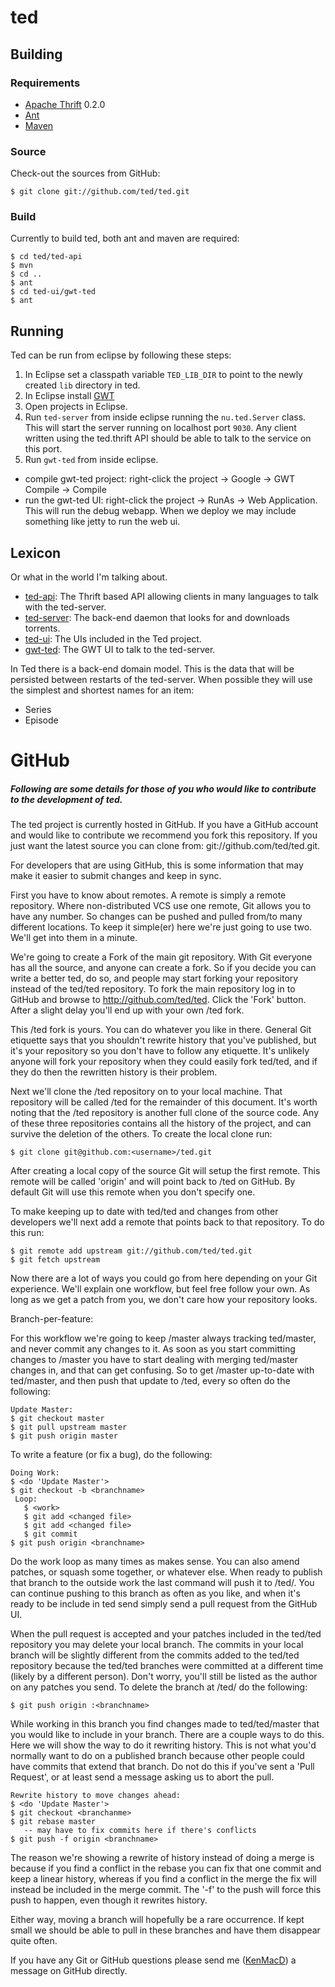 ted
===

## Building ####################################################################

### Requirements ###############################################################
 * [Apache Thrift](http://incubator.apache.org/thrift/) 0.2.0
 * [Ant](http://ant.apache.org/)
 * [Maven](http://maven.apache.org/)

### Source #####################################################################
Check-out the sources from GitHub:

    $ git clone git://github.com/ted/ted.git

### Build ######################################################################
Currently to build ted, both ant and maven are required:

    $ cd ted/ted-api
    $ mvn
    $ cd ..
    $ ant
    $ cd ted-ui/gwt-ted
    $ ant

## Running #####################################################################
Ted can be run from eclipse by following these steps:

 1. In Eclipse set a classpath variable `TED_LIB_DIR` to point to the newly
 created `lib` directory in ted.
 2. In Eclipse install [GWT](https://code.google.com/webtoolkit/usingeclipse.html)
 3. Open projects in Eclipse.
 4. Run `ted-server` from inside eclipse running the `nu.ted.Server` class.
This will start the server running on localhost port `9030`. Any client written
using the ted.thrift API should be able to talk to the service on this port.
 5. Run `gwt-ted` from inside eclipse.
   * compile gwt-ted project: right-click the project -> Google -> GWT Compile
   -> Compile
   * run the gwt-ted UI: right-click the project -> RunAs -> Web Application.
   This will run the debug webapp. When we deploy we may include something like
   jetty to run the web ui.

## Lexicon #####################################################################

Or what in the world I'm talking about.

 * [ted-api](http://github.com/ted/ted/tree/master/ted-api): The Thrift based
 API allowing clients in many languages to talk with the ted-server.
 * [ted-server](http://github.com/ted/ted/tree/master/ted-server): The back-end
 daemon that looks for and downloads torrents.
 * [ted-ui](http://github.com/ted/ted/tree/master/ted-ui): The UIs included in
 the Ted project.
 * [gwt-ted](http://github.com/ted/ted/tree/master/ted-ui/gwt-ted): The GWT UI
 to talk to the ted-server.

In Ted there is a back-end domain model. This is the data that will be
persisted between restarts of the ted-server. When possible they will
use the simplest and shortest names for an item:

 * Series
 * Episode

GitHub
=====

##### Following are some details for those of you who would like to contribute to the development of ted.
The ted project is currently hosted in GitHub. If you have a GitHub account and
would like to contribute we recommend you fork this repository. If you just want
the latest source you can clone from: git://github.com/ted/ted.git.

For developers that are using GitHub, this is some information that may make it
easier to submit changes and keep in sync.

First you have to know about remotes. A remote is simply a remote repository.
Where non-distributed VCS use one remote, Git allows you to have any number. So
changes can be pushed and pulled from/to many different locations. To keep it
simple(er) here we're just going to use two. We'll get into them in a minute.

We're going to create a Fork of the main git repository. With Git everyone has
all the source, and anyone can create a fork. So if you decide you can write a
better ted, do so, and people may start forking your repository instead of the
ted/ted repository. To fork the main repository log in to GitHub and browse to
http://github.com/ted/ted. Click the 'Fork' button. After a slight delay you'll
end up with your own <username>/ted fork.

This <username>/ted fork is yours. You can do whatever you like in there.
General Git etiquette says that you shouldn't rewrite history that you've
published, but it's your repository so you don't have to follow any etiquette.
It's unlikely anyone will fork your repository when they could easily fork
ted/ted, and if they do then the rewritten history is their problem.

Next we'll clone the <username>/ted repository on to your local machine. That
repository will be called <local>/ted for the remainder of this document. It's
worth noting that the <local>/ted repository is another full clone of the source
code. Any of these three repositories contains all the history of the project,
and can survive the deletion of the others. To create the local clone run:

    $ git clone git@github.com:<username>/ted.git

After creating a local copy of the source Git will setup the first remote. This
remote will be called 'origin' and will point back to <username>/ted on GitHub.
By default Git will use this remote when you don't specify one.

To make keeping up to date with ted/ted and changes from other developers we'll
next add a remote that points back to that repository. To do this run:

    $ git remote add upstream git://github.com/ted/ted.git
    $ git fetch upstream

Now there are a lot of ways you could go from here depending on your Git
experience. We'll explain one workflow, but feel free follow your own. As long
as we get a patch from you, we don't care how your repository looks.

Branch-per-feature:

For this workflow we're going to keep <username>/master always tracking
ted/master, and never commit any changes to it. As soon as you start committing
changes to <username>/master you have to start dealing with merging ted/master
changes in, and that can get confusing. So to get <local>/master up-to-date with
ted/master, and then push that update to <username>/ted, every so often do the
following:

    Update Master:
    $ git checkout master
    $ git pull upstream master
    $ git push origin master

To write a feature (or fix a bug), do the following:

    Doing Work:
    $ <do 'Update Master'>
    $ git checkout -b <branchname>
     Loop:
       $ <work>
       $ git add <changed file>
       $ git add <changed file>
       $ git commit
    $ git push origin <branchname>

Do the work loop as many times as makes sense. You can also amend patches, or
squash some together, or whatever else. When ready to publish that branch to the
outside work the last command will push it to <username>/ted/<branchname>. You
can continue pushing to this branch as often as you like, and when it's ready to
be include in ted send simply send a pull request from the GitHub UI.

When the pull request is accepted and your patches included in the ted/ted
repository you may delete your local branch. The commits in your local branch
will be slightly different from the commits added to the ted/ted repository
because the ted/ted branches were committed at a different time (likely by a
different person). Don't worry, you'll still be listed as the author on any
patches you send. To delete the branch at <username>/ted/<branchname> do the
following:

    $ git push origin :<branchname>

While working in this branch you find changes made to ted/ted/master that you
would like to include in your branch. There are a couple ways to do this. Here
we will show the way to do it rewriting history. This is not what you'd normally
want to do on a published branch because other people could have commits that
extend that branch. Do not do this if you've sent a 'Pull Request', or at least
send a message asking us to abort the pull.

    Rewrite history to move changes ahead:
    $ <do 'Update Master'>
    $ git checkout <branchanme>
    $ git rebase master
       -- may have to fix commits here if there's conflicts
    $ git push -f origin <branchname>

The reason we're showing a rewrite of history instead of doing a merge is
because if you find a conflict in the rebase you can fix that one commit and
keep a linear history, whereas if you find a conflict in the merge the fix will
instead be included in the merge commit. The '-f' to the push will force this
push to happen, even though it rewrites history.

Either way, moving a branch will hopefully be a rare occurrence. If kept small
we should be able to pull in these branches and have them disappear quite often.

If you have any Git or GitHub questions please send me ([KenMacD](http://github.com/inbox/new/KenMacD)) a message on GitHub directly.
